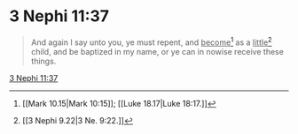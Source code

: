 # 3 Nephi 11:37

> And again I say unto you, ye must repent, and <u>become</u>[^a] as a <u>little</u>[^b] child, and be baptized in my name, or ye can in nowise receive these things.

[3 Nephi 11:37](https://www.churchofjesuschrist.org/study/scriptures/bofm/3-ne/11?lang=eng&id=p37#p37)


[^a]: [[Mark 10.15|Mark 10:15]]; [[Luke 18.17|Luke 18:17.]]
[^b]: [[3 Nephi 9.22|3 Ne. 9:22.]]
